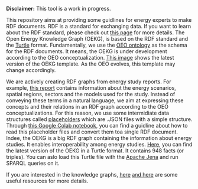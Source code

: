 **Disclaimer:** This tool is a work in progress.

This repository aims at providing some guidlines for energy experts to make RDF documents. RDF is a standard for exchanging data. If you want to learn about the RDF standard, please check out [this page](https://www.w3.org/RDF/) for more details. The Open Energy Knowledge Graph (OEKG), is based on the RDF standard and the [Turtle](https://www.w3.org/TR/turtle/) format. Fundamentally, we use the [OEO ontology](https://github.com/OpenEnergyPlatform/ontology) as the schema for the RDF documents. It means, the OEKG is under development according to the OEO conceptualization. [This image](https://github.com/OpenEnergyPlatform/oekg/blob/main/OEKG-Template/OEKG_Template_V1.0.1.pdf) shows the latest version of the OEKG template. As the OEO evolves, this template may change accordingly. 


We are actively creating RDF graphs from energy study reports. For example, [this report](https://www.oeko.de/publikationen/p-details/klimaschutzszenario-2050-2-endbericht) contains information about the energy scenarios, spatial regions, sectors and the models used for the study. Instead of conveying these terms in a natural language, we aim at expressing these concepts and their relations in an RDF graph according to the OEO conceptualizations. For this reason, we use some intermidiate data structures called [placeholders](https://github.com/OpenEnergyPlatform/oekg/tree/main/place-holders)  which are  .JSON files with a simple structure. Through [this Google Colab notebook](https://github.com/OpenEnergyPlatform/oekg/blob/main/How-to-develop-OEKG/How_to_develop_OEPKG.ipynb), you can find a guidline about how to read this placeholder files and convert them toa single RDF document. Indee, the OEKG is a big RDF graph containing the information about energy studies. It enables interoperability among energy studies. [Here](https://github.com/OpenEnergyPlatform/oekg/tree/main/OEKG-Turtle), you can find the latest version of the OEKG in a Turtle format. It contains 948 facts (or triples). You can aslo load this Turtle file with the [Apache Jena](https://jena.apache.org/) and run SPARQL queries on it.

If you are interested in the knowledge graphs, [here](https://neo4j.com/knowledge-graphs-data-in-context-for-responsive-businesses/?utm_program=emea-prospecting&utm_source=google&utm_medium=cpc&utm_campaign=emea-search-offers&utm_adgroup=ebook-knowledge-graphs&utm_content=ebook-knowledge-graphs&utm_placement=&utm_keyword=define%20knowledge%20graph&utm_network=g&gclid=Cj0KCQjw1tGUBhDXARIsAIJx01mim5CuQ2uQoiLpzYmnlrsYzZk0virUTkGKFEsoqKYxNCQMEyYHbZUaAhiZEALw_wcB)
[and here](https://www.ibm.com/cloud/learn/knowledge-graph#:~:text=A%20knowledge%20graph%2C%20also%20known,the%20term%20knowledge%20%E2%80%9Cgraph.%E2%80%9D) are some useful resources for more details.


